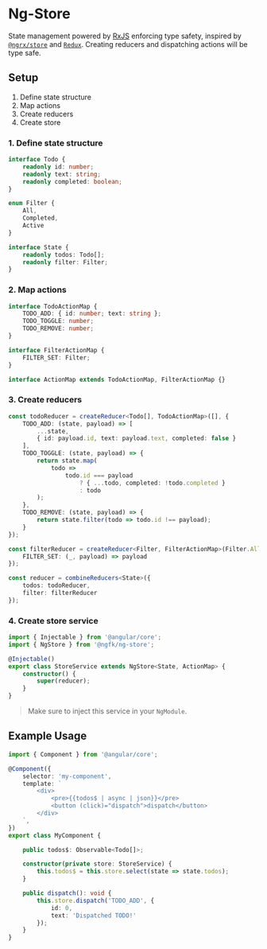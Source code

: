 # Ng-Store

State management powered by [RxJS](https://github.com/ReactiveX/rxjs) enforcing type safety, inspired by [`@ngrx/store`](https://github.com/ngrx/platform) and [`Redux`](http://redux.js.org). Creating reducers and dispatching actions will be type safe.

## Setup

1. Define state structure
2. Map actions
3. Create reducers
4. Create store

### 1. Define state structure

```typescript
interface Todo {
    readonly id: number;
    readonly text: string;
    readonly completed: boolean;
}

enum Filter {
    All,
    Completed,
    Active
}

interface State {
    readonly todos: Todo[];
    readonly filter: Filter;
}
```

### 2. Map actions

```typescript
interface TodoActionMap {
    TODO_ADD: { id: number; text: string };
    TODO_TOGGLE: number;
    TODO_REMOVE: number;
}

interface FilterActionMap {
    FILTER_SET: Filter;
}

interface ActionMap extends TodoActionMap, FilterActionMap {}
```

### 3. Create reducers

```typescript
const todoReducer = createReducer<Todo[], TodoActionMap>([], {
    TODO_ADD: (state, payload) => [
        ...state,
        { id: payload.id, text: payload.text, completed: false }
    ],
    TODO_TOGGLE: (state, payload) => {
        return state.map(
            todo =>
                todo.id === payload
                    ? { ...todo, completed: !todo.completed }
                    : todo
        );
    },
    TODO_REMOVE: (state, payload) => {
        return state.filter(todo => todo.id !== payload);
    }
});

const filterReducer = createReducer<Filter, FilterActionMap>(Filter.All, {
    FILTER_SET: (_, payload) => payload
});

const reducer = combineReducers<State>({
    todos: todoReducer,
    filter: filterReducer
});
```

### 4. Create store service

```typescript
import { Injectable } from '@angular/core';
import { NgStore } from '@ngfk/ng-store';

@Injectable()
export class StoreService extends NgStore<State, ActionMap> {
    constructor() {
        super(reducer);
    }
}
```

> Make sure to inject this service in your `NgModule`.

## Example Usage
```typescript
import { Component } from '@angular/core';

@Component({
    selector: 'my-component',
    template: `
        <div>
            <pre>{{todos$ | async | json}}</pre>
            <button (click)="dispatch">dispatch</button>
        </div>
    `,
})
export class MyComponent {

    public todos$: Observable<Todo[]>;

    constructor(private store: StoreService) {
        this.todos$ = this.store.select(state => state.todos);
    }

    public dispatch(): void {
        this.store.dispatch('TODO_ADD', {
            id: 0,
            text: 'Dispatched TODO!'
        });
    }
}
```